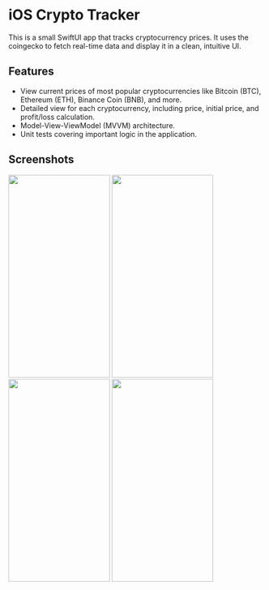 # iOS Crypto Tracker

This is a small SwiftUI app that tracks cryptocurrency prices. It uses the coingecko to fetch real-time data and display it in a clean, intuitive UI.

## Features

- View current prices of most popular cryptocurrencies like Bitcoin (BTC), Ethereum (ETH), Binance Coin (BNB), and more.
- Detailed view for each cryptocurrency, including price, initial price, and profit/loss calculation.
- Model-View-ViewModel (MVVM) architecture.
- Unit tests covering important logic in the application.

## Screenshots
<img src="https://github.com/Paul-Sizon/iOS-Crypto-Tracker/assets/54938377/e0b458c7-4301-4bf1-9246-0eaca08f013d" width="200" height="400">
<img src="https://github.com/Paul-Sizon/iOS-Crypto-Tracker/assets/54938377/f579fff4-737b-47d8-8e65-1a3e2f439a76" width="200" height="400">
<img src="https://github.com/Paul-Sizon/iOS-Crypto-Tracker/assets/54938377/b74f7445-977f-466e-9c34-07ff6f0716fc" width="200" height="400">
<img src="https://github.com/Paul-Sizon/iOS-Crypto-Tracker/assets/54938377/4f011118-e76c-49ad-adfa-e0a766ec4486" width="200" height="400">

